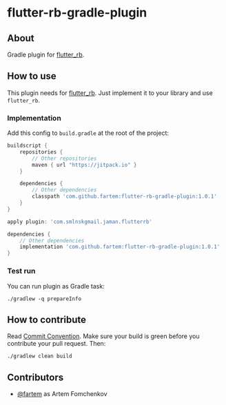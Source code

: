 # flutter-rb-gradle-plugin

## About

Gradle plugin for [flutter_rb](https://github.com/fartem/flutter-rb).

## How to use

This plugin needs for [flutter_rb](https://github.com/fartem/flutter-rb). Just implement it to your library and use `flutter_rb`.

### Implementation

Add this config to `build.gradle` at the root of the project:

```groovy
buildscript {
    repositories {
        // Other repositories
        maven { url "https://jitpack.io" }
    }

    dependencies {
        // Other dependencies
        classpath 'com.github.fartem:flutter-rb-gradle-plugin:1.0.1'
    }
}

apply plugin: 'com.smlnskgmail.jaman.flutterrb'

dependencies {
    // Other dependencies
    implementation 'com.github.fartem:flutter-rb-gradle-plugin:1.0.1'
}
```

### Test run

You can run plugin as Gradle task:

```shell
./gradlew -q prepareInfo
```

## How to contribute

Read [Commit Convention](https://github.com/fartem/repository-rules/blob/master/commit-convention/COMMIT_CONVENTION.md). Make sure your build is green before you contribute your pull request. Then:

```shell
./gradlew clean build
```

## Contributors

- [@fartem](https://github.com/fartem) as Artem Fomchenkov
